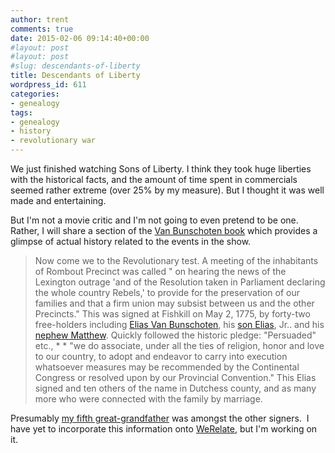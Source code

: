 ```yaml
---
author: trent
comments: true
date: 2015-02-06 09:14:40+00:00
#layout: post
#layout: post
#slug: descendants-of-liberty
title: Descendants of Liberty
wordpress_id: 611
categories:
- genealogy
tags:
- genealogy
- history
- revolutionary war
---
```


We just finished watching Sons of Liberty. I think they took huge liberties with the historical facts, and the amount of time spent in commercials seemed rather extreme (over 25% by my measure). But I thought it was well made and entertaining.

But I'm not a movie critic and I'm not going to even pretend to be one. Rather, I will share a section of the [Van Bunschoten book](https://play.google.com/store/books/details?id=j6ZYAAAAMAAJ) which provides a glimpse of actual history related to the events in the show.


>Now come we to the Revolutionary test. A meeting of the inhabitants of Rombout Precinct was called " on hearing the news of the Lexington outrage 'and of the Resolution taken in Parliament declaring the whole country Rebels,' to provide for the preservation of our families and that a firm union may subsist between us and the other Precincts." This was signed at Fishkill on May 2, 1775, by forty-two free-holders including [Elias Van Bunschoten](http://www.werelate.org/wiki/Person:Elias_Van_Bunschoten_%284%29), his [son Elias](http://www.werelate.org/wiki/Person:Elias_Van_Bunschoten_%287%29), Jr.. and his [nephew Matthew](http://www.werelate.org/wiki/Person:Matthew_Van_Bunschoten_%281%29). Quickly followed the historic pledge: "Persuaded" etc., * * "we do associate, under all the ties of religion, honor and love to our country, to adopt and endeavor to carry into execution whatsoever measures may be recommended by the Continental Congress or resolved upon by our Provincial Convention." This Elias signed and ten others of the name in Dutchess county, and as many more who were connected with the family by marriage.


Presumably [my fifth great-grandfather](http://www.werelate.org/wiki/Person:Aaron_Van_Benschoten_%281%29) was amongst the other signers.  I have yet to incorporate this information onto [WeRelate](http://werelate.org), but I'm working on it.
